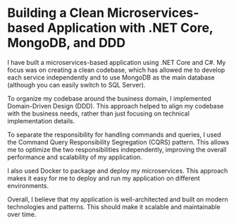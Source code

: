 # Building a Clean Microservices-based Application with .NET Core, MongoDB, and DDD

I have built a microservices-based application using .NET Core and C#. My focus was on creating a clean codebase, which has allowed me to develop each service independently and to use MongoDB as the main database (although you can easily switch to SQL Server).

To organize my codebase around the business domain, I implemented Domain-Driven Design (DDD). This approach helped to align my codebase with the business needs, rather than just focusing on technical implementation details.

To separate the responsibility for handling commands and queries, I used the Command Query Responsibility Segregation (CQRS) pattern. This allows me to optimize the two responsibilities independently, improving the overall performance and scalability of my application.

I also used Docker to package and deploy my microservices. This approach makes it easy for me to deploy and run my application on different environments.

Overall, I believe that my application is well-architected and built on modern technologies and patterns. This should make it scalable and maintainable over time.
